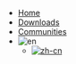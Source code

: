 - [Home](/en/home)
- [Downloads](/en/home#downloads)
- [Communities](/en/home#communities)
- ![en](https://img.shields.io/badge/lang-English-blue.svg)
  - <a href="#/home" target="_blank">![zh-cn](https://img.shields.io/badge/语言-简体中文-red.svg)</a>
